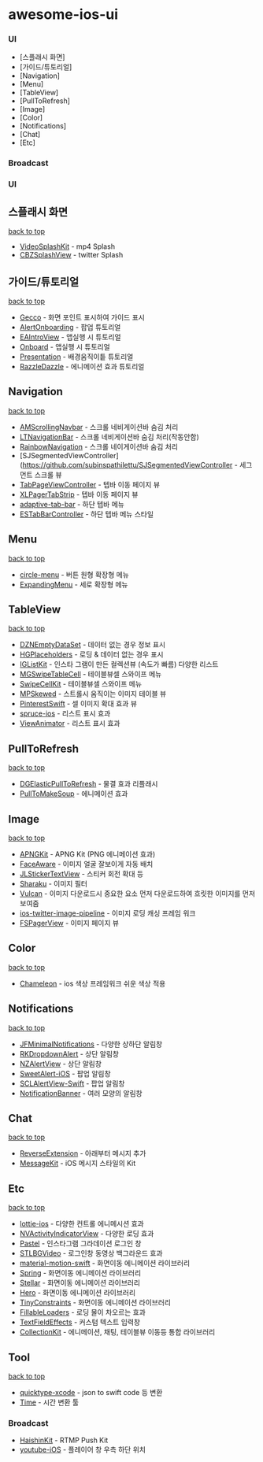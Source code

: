 # awesome-ios-ui 


### UI
- [스플래시 화면]
- [가이드/튜토리얼]
- [Navigation]
- [Menu]
- [TableView]
- [PullToRefresh]
- [Image]
- [Color]
- [Notifications]
- [Chat]
- [Etc]

### Broadcast



### UI

## 스플래시 화면
[back to top](#readme) 

* [VideoSplashKit](https://github.com/svtek/VideoSplashKit) - mp4 Splash
* [CBZSplashView](https://github.com/callumboddy/CBZSplashView) - twitter Splash

## 가이드/튜토리얼
[back to top](#readme) 

* [Gecco](https://github.com/yukiasai/Gecco) - 화면 포인트 표시하여 가이드 표시
* [AlertOnboarding](https://github.com/PhilippeBoisney/AlertOnboarding) - 팝업 튜토리얼
* [EAIntroView](https://github.com/ealeksandrov/EAIntroView) - 앱실행 시 튜토리얼
* [Onboard](https://github.com/mamaral/Onboard) - 앱실행 시 튜토리얼
* [Presentation](https://github.com/hyperoslo/Presentation) - 배경움직이틑 튜토리얼
* [RazzleDazzle](https://github.com/IFTTT/RazzleDazzle) - 에니메이션 효과 튜토리얼

## Navigation
[back to top](#readme)

* [AMScrollingNavbar](https://github.com/andreamazz/AMScrollingNavbar) - 스크롤 네비게이션바 숨김 처리
* [LTNavigationBar](https://github.com/ltebean/LTNavigationBar) - 스크롤 네비게이션바 숨김 처리(작동안함)
* [RainbowNavigation](https://github.com/DanisFabric/RainbowNavigation) - 스크롤 네이게이션바 숨김 처리
* [SJSegmentedViewController](https://github.com/subinspathilettu/SJSegmentedViewController - 세그먼트 스크롤 뷰
* [TabPageViewController](https://github.com/EndouMari/TabPageViewController) - 텝바 이동 페이지 뷰
* [XLPagerTabStrip](https://github.com/xmartlabs/XLPagerTabStrip) - 텝바 이동 페이지 뷰
* [adaptive-tab-bar](https://github.com/Ramotion/adaptive-tab-bar) - 하단 텝바 메뉴
* [ESTabBarController](https://github.com/eggswift/ESTabBarController) - 하단 텝바 메뉴 스타일

## Menu
[back to top](#readme)

* [circle-menu](https://github.com/Ramotion/circle-menu) - 버튼 원형 확장형 메뉴
* [ExpandingMenu](https://github.com/monoqlo/ExpandingMenu) - 세로 확장형 메뉴

## TableView
[back to top](#readme)

* [DZNEmptyDataSet](https://github.com/dzenbot/DZNEmptyDataSet) - 데이터 없는 경우 정보 표시
* [HGPlaceholders](https://github.com/HamzaGhazouani/HGPlaceholders) - 로딩 & 데이터 없는 경우 표시
* [IGListKit](https://github.com/Instagram/IGListKit) - 인스타 그램이 만든 컬렉션뷰 (속도가 빠름) 다양한 리스트
* [MGSwipeTableCell](https://github.com/MortimerGoro/MGSwipeTableCell) - 테이블뷰셀 스와이프 메뉴
* [SwipeCellKit](https://github.com/SwipeCellKit/SwipeCellKit) - 테이블뷰셀 스와이프 메뉴
* [MPSkewed](https://github.com/MP0w/MPSkewed) - 스트롤시 움직이는 이미지 테이블 뷰
* [PinterestSwift](https://github.com/demonnico/PinterestSwift) - 셀 이미지 확대 효과 뷰
* [spruce-ios](https://github.com/willowtreeapps/spruce-ios) - 리스트 표시 효과
* [ViewAnimator](https://github.com/marcosgriselli/ViewAnimator) - 리스트 표시 효과

## PullToRefresh
[back to top](#readme)

* [DGElasticPullToRefresh](https://github.com/gontovnik/DGElasticPullToRefresh) - 물결 효과 리플래시
* [PullToMakeSoup](https://github.com/Yalantis/PullToMakeSoup) - 에니메이션 효과

## Image
[back to top](#readme)

* [APNGKit](https://github.com/onevcat/APNGKit) - APNG Kit (PNG 에니메이션 효과)
* [FaceAware](https://github.com/BeauNouvelle/FaceAware) - 이미지 얼굴 잘보이게 자동 배치
* [JLStickerTextView](https://github.com/luiyezheng/JLStickerTextView) - 스티커 회전 확대 등
* [Sharaku](https://github.com/makomori/Sharaku) - 이미지 필터
* [Vulcan](https://github.com/jinSasaki/Vulcan) - 이미지 다운로드시 중요한 요소 먼저 다운로드하여 흐릿한 이미지를 먼저 보여줌
* [ios-twitter-image-pipeline](https://github.com/twitter/ios-twitter-image-pipeline) - 이미지 로딩 캐싱 프레임 워크
* [FSPagerView](https://github.com/WenchaoD/FSPagerView) - 이미지 페이지 뷰

## Color
[back to top](#readme)

* [Chameleon](https://github.com/viccalexander/Chameleon) - ios 색상 프레임워크 쉬운 색상 적용

## Notifications
[back to top](#readme)

* [JFMinimalNotifications](https://github.com/atljeremy/JFMinimalNotifications) - 다양한 상하단 알림창
* [RKDropdownAlert](https://github.com/cwRichardKim/RKDropdownAlert) - 상단 알림창
* [NZAlertView](https://github.com/NZN/NZAlertView) - 상단 알림창
* [SweetAlert-iOS](https://github.com/codestergit/SweetAlert-iOS) - 팝업 알림창
* [SCLAlertView-Swift](https://github.com/vikmeup/SCLAlertView-Swift) - 팝업 알림창
* [NotificationBanner](https://github.com/Daltron/NotificationBanner) - 여러 모양의 알림창

## Chat
[back to top](#readme)
* [ReverseExtension](https://github.com/marty-suzuki/ReverseExtension) - 아래부터 메시지 추가
* [MessageKit](https://github.com/MessageKit/MessageKit) - iOS 메시지 스타일의 Kit

## Etc
[back to top](#readme)

* [lottie-ios](https://github.com/airbnb/lottie-ios) - 다양한 컨트롤 에니메시션 효과
* [NVActivityIndicatorView](https://github.com/ninjaprox/NVActivityIndicatorView) - 다양한 로딩 효과
* [Pastel](https://github.com/cruisediary/Pastel) - 인스타그램 그라데이션 로그인 창
* [STLBGVideo](https://github.com/StoneLeon/STLBGVideo) - 로그인창 동영상 백그라운드 효과
* [material-motion-swift](https://github.com/material-motion/material-motion-swift) - 화면이동 에니메이션 라이브러리
* [Spring](https://github.com/MengTo/Spring) - 화면이동 에니메이션 라이브러리
* [Stellar](https://github.com/AugustRush/Stellar) - 화면이동 에니메이션 라이브러리
* [Hero](https://github.com/HeroTransitions/Hero) - 화면이동 에니메이션 라이브러리
* [TinyConstraints](https://github.com/roberthein/TinyConstraints) - 화면이동 에니메이션 라이브러리
* [FillableLoaders](https://github.com/polqf/FillableLoaders) - 로딩 물이 차오르는 효과
* [TextFieldEffects](https://github.com/raulriera/TextFieldEffects) - 커스텀 텍스트 입력창
* [CollectionKit](https://github.com/SoySauceLab/CollectionKit) - 에니메이션, 채팅, 테이블뷰 이동등 통합 라이브러리

## Tool
[back to top](#readme)

* [quicktype-xcode](https://github.com/quicktype/quicktype-xcode) - json to swift code 등 변환
* [Time](https://github.com/dreymonde/Time) - 시간 변환 툴


### Broadcast

* [HaishinKit](https://github.com/shogo4405/HaishinKit.swift) - RTMP Push Kit
* [youtube-iOS](https://github.com/aslanyanhaik/youtube-iOS) - 플레이어 창 우측 하단 위치
